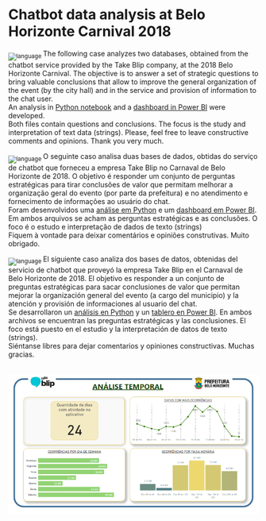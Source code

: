 # Chatbot data analysis at Belo Horizonte Carnival 2018

<sub>![language](https://img.shields.io/badge/EN-blue.svg) </sub>
The following case analyzes two databases, obtained from the chatbot service provided by the Take Blip company, at the 2018 Belo Horizonte Carnival. The objective is to answer a set of strategic questions to bring valuable conclusions that allow to improve the general organization of the event (by the city hall) and in the service and provision of information to the chat user. <br>
An analysis in [Python notebook](https://github.com/marcosdiezw/BH_carnival_chatbot/blob/main/BH_carnival_chatbot.ipynb) and a [dashboard in Power BI](https://github.com/marcosdiezw/BH_carnival_chatbot/blob/main/Analise_CarnavalBH_Marcos_Diez.pbix) were developed. <br>
Both files contain questions and conclusions. The focus is the study and interpretation of text data (strings). Please, feel free to leave constructive comments and opinions. Thank you very much.

<sub> ![language](https://img.shields.io/badge/PT-green.svg) </sub>
O seguinte caso analisa duas bases de dados, obtidas do serviço de chatbot que forneceu a empresa Take Blip no Carnaval de Belo Horizonte de 2018. O objetivo é responder um conjunto de perguntas estratégicas para tirar conclusões de valor que permitam melhorar a organização geral do evento (por parte da prefeitura) e no atendimento e fornecimento de informações ao usuário do chat.<br>
Foram desenvolvidos uma [análise em Python](https://github.com/marcosdiezw/BH_carnival_chatbot/blob/main/BH_carnival_chatbot.ipynb) e um [dashboard em Power BI](https://github.com/marcosdiezw/BH_carnival_chatbot/blob/main/Analise_CarnavalBH_Marcos_Diez.pbix). Em ambos arquivos se acham as perguntas estratégicas e as conclusões. O foco é o estudo e interpretação de dados de texto (strings) <br>
Fiquem à vontade para deixar comentários e opiniões construtivas. Muito obrigado.

<sub> ![language](https://img.shields.io/badge/ES-red.svg) </sub>
El siguiente caso analiza dos bases de datos, obtenidas del servicio de chatbot que proveyó la empresa Take Blip en el Carnaval de Belo Horizonte de 2018. El objetivo es responder a un conjunto de preguntas estratégicas para sacar conclusiones de valor que permitan mejorar la organización general del evento (a cargo del municipio) y la atención y provisión de informaciones al usuario del chat. <br>
Se desarrollaron un [análisis en Python](https://github.com/marcosdiezw/BH_carnival_chatbot/blob/main/BH_carnival_chatbot.ipynb) y un [tablero en Power BI](https://github.com/marcosdiezw/BH_carnival_chatbot/blob/main/Analise_CarnavalBH_Marcos_Diez.pbix). En ambos archivos se encuentran las preguntas estratégicas y las conclusiones. El foco está puesto en el estudio y la interpretación de datos de texto (strings). <br>
Siéntanse libres para dejar comentarios y opiniones constructivas. Muchas gracias.
<br>
<br>
<p align="center">
  <img src="carnival_BH.png" >
</p>
